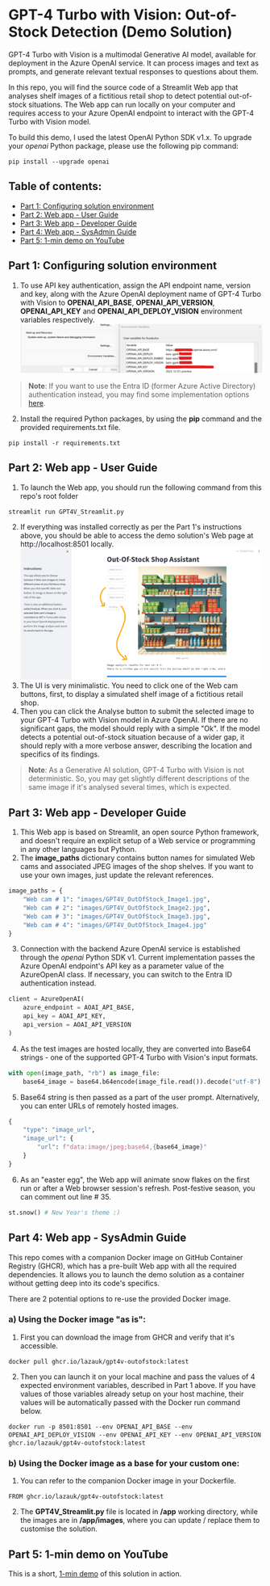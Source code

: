 # GPT-4 Turbo with Vision: Out-of-Stock Detection (Demo Solution)
GPT-4 Turbo with Vision is a multimodal Generative AI model, available for deployment in the Azure OpenAI service. It can process images and text as prompts, and generate relevant textual responses to questions about them.

In this repo, you will find the source code of a Streamlit Web app that analyses shelf images of a fictitious retail shop to detect potential out-of-stock situations. The Web app can run locally on your computer and requires access to your Azure OpenAI endpoint to interact with the GPT-4 Turbo with Vision model.

To build this demo, I used the latest OpenAI Python SDK v1.x. To upgrade your _openai_ Python package, please use the following pip command:
```
pip install --upgrade openai
```

## Table of contents:
- [Part 1: Configuring solution environment](https://github.com/LazaUK/AOAI-GPT4Vision-Streamlit-SDKv1/tree/main?tab=readme-ov-file#part-1-configuring-solution-environment)
- [Part 2: Web app - User Guide](https://github.com/LazaUK/AOAI-GPT4Vision-Streamlit-SDKv1/tree/main?tab=readme-ov-file#part-2-web-app---user-guide)
- [Part 3: Web app - Developer Guide](https://github.com/LazaUK/AOAI-GPT4Vision-Streamlit-SDKv1/tree/main?tab=readme-ov-file#part-3-web-app---developer-guide)
- [Part 4: Web app - SysAdmin Guide](https://github.com/LazaUK/AOAI-GPT4Vision-Streamlit-SDKv1/tree/main?tab=readme-ov-file#part-4-web-app---sysadmin-guide)
- [Part 5: 1-min demo on YouTube](https://github.com/LazaUK/AOAI-GPT4Vision-Streamlit-SDKv1/tree/main?tab=readme-ov-file#part-5-1-min-demo-on-youtube)

## Part 1: Configuring solution environment
1. To use API key authentication, assign the API endpoint name, version and key, along with the Azure OpenAI deployment name of GPT-4 Turbo with Vision to **OPENAI_API_BASE**, **OPENAI_API_VERSION**, **OPENAI_API_KEY** and **OPENAI_API_DEPLOY_VISION** environment variables respectively.
![screenshot_1.1_environment](images/part1_environment.png)
>**Note**: If you want to use the Entra ID (former Azure Active Directory) authentication instead, you may find some implementation options [here](https://github.com/LazaUK/AOAI-EntraIDAuth-SDKv1).
2. Install the required Python packages, by using the **pip** command and the provided requirements.txt file.
```
pip install -r requirements.txt
```

## Part 2: Web app - User Guide
1. To launch the Web app, you should run the following command from this repo's root folder
```
streamlit run GPT4V_Streamlit.py
```
2. If everything was installed correctly as per the Part 1's instructions above, you should be able to access the demo solution's Web page at http://localhost:8501 locally.
![screenshot_2.2_environment](images/part2_mainui.png)
3. The UI is very minimalistic. You need to click one of the Web cam buttons, first, to display a simulated shelf image of a fictitious retail shop.
4. Then you can click the Analyse button to submit the selected image to your GPT-4 Turbo with Vision model in Azure OpenAI. If there are no significant gaps, the model should reply with a simple "Ok". If the model detects a potential out-of-stock situation because of a wider gap, it should reply with a more verbose answer, describing the location and specifics of its findings.
>**Note**: As a Generative AI solution, GPT-4 Turbo with Vision is not deterministic. So, you may get slightly different descriptions of the same image if it's analysed several times, which is expected.

## Part 3: Web app - Developer Guide
1. This Web app is based on Streamlit, an open source Python framework, and doesn't require an explicit setup of a Web service or programming in any other languages but Python.
2. The **image_paths** dictionary contains button names for simulated Web cams and associated JPEG images of the shop shelves. If you want to use your own images, just update the relevant references.
``` Python
image_paths = {
    "Web cam # 1": "images/GPT4V_OutOfStock_Image1.jpg",
    "Web cam # 2": "images/GPT4V_OutOfStock_Image2.jpg",
    "Web cam # 3": "images/GPT4V_OutOfStock_Image3.jpg",
    "Web cam # 4": "images/GPT4V_OutOfStock_Image4.jpg"
}
```
3. Connection with the backend Azure OpenAI service is established through the _openai_ Python SDK v1. Current implementation passes the Azure OpenAI endpoint's API key as a parameter value of the AzureOpenAI class. If necessary, you can switch to the Entra ID authentication instead.
``` Python
client = AzureOpenAI(
    azure_endpoint = AOAI_API_BASE,
    api_key = AOAI_API_KEY,
    api_version = AOAI_API_VERSION
)
```
4.  As the test images are hosted locally, they are converted into Base64 strings - one of the supported GPT-4 Turbo with Vision's input formats. 
``` Python
with open(image_path, "rb") as image_file:
    base64_image = base64.b64encode(image_file.read()).decode("utf-8")
```
5.  Base64 string is then passed as a part of the user prompt. Alternatively, you can enter URLs of remotely hosted images.
``` Python
{ 
    "type": "image_url",
    "image_url": {
        "url": f"data:image/jpeg;base64,{base64_image}"
    }
}
```
6.  As an "easter egg", the Web app will animate snow flakes on the first run or after a Web browser session's refresh. Post-festive season, you can comment out line # 35.
``` Python
st.snow() # New Year's theme :)
```

## Part 4: Web app - SysAdmin Guide
This repo comes with a companion Docker image on GitHub Container Registry (GHCR), which has a pre-built Web app with all the required dependencies. It allows you to launch the demo solution as a container without getting deep into its code's specifics.

There are 2 potential options to re-use the provided Docker image.

### a) Using the Docker image "as is":
1. First you can download the image from GHCR and verify that it's accessible.
```
docker pull ghcr.io/lazauk/gpt4v-outofstock:latest
```
2. Then you can launch it on your local machine and pass the values of 4 expected environment variables, described in Part 1 above. If you have values of those variables already setup on your host machine, their values will be automatically passed with the Docker run command below.
```
docker run -p 8501:8501 --env OPENAI_API_BASE --env OPENAI_API_DEPLOY_VISION --env OPENAI_API_KEY --env OPENAI_API_VERSION ghcr.io/lazauk/gpt4v-outofstock:latest
```

### b) Using the Docker image as a base for your custom one:
1. You can refer to the companion Docker image in your Dockerfile.
```
FROM ghcr.io/lazauk/gpt4v-outofstock:latest
```
2. The **GPT4V_Streamlit.py** file is located in **/app** working directory, while the images are in **/app/images**, where you can update / replace them to customise the solution.

## Part 5: 1-min demo on YouTube
This is a short, [1-min demo](https://youtu.be/uj73hyI79lg) of this solution in action.
